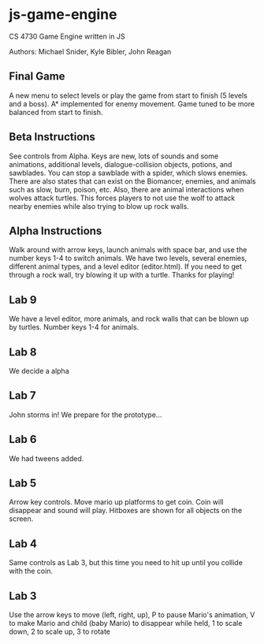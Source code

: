 # js-game-engine
CS 4730 Game Engine written in JS

Authors: Michael Snider, Kyle Bibler, John Reagan

## Final Game

A new menu to select levels or play the game from start to finish (5 levels and a boss). A* implemented for enemy movement. Game tuned to be more balanced from start to finish.

## Beta Instructions

See controls from Alpha. Keys are new, lots of sounds and some animations, additional levels, dialogue-collision objects, potions, and sawblades. You can stop a sawblade with a spider, which slows enemies. There are also states that can exist on the Biomancer, enemies, and animals such as slow, burn, poison, etc. Also, there are animal interactions when wolves attack turtles. This forces players to not use the wolf to attack nearby enemies while also trying to blow up rock walls.

## Alpha Instructions

Walk around with arrow keys, launch animals with space bar, and use the number keys 1-4 to switch animals. We have two levels, several enemies, different animal types, and a level editor (editor.html). If you need to get through a rock wall, try blowing it up with a turtle. Thanks for playing!

## Lab 9

We have a level editor, more animals, and rock walls that can be blown up by turtles. Number keys 1-4 for animals.

## Lab 8

We decide a alpha

## Lab 7

John storms in! We prepare for the prototype...

## Lab 6

We had tweens added.


## Lab 5

Arrow key controls. Move mario up platforms to get coin. Coin will disappear and sound will play.
Hitboxes are shown for all objects on the screen.

## Lab 4

Same controls as Lab 3, but this time you need to hit up
until you collide with the coin.

## Lab 3

Use the arrow keys to move (left, right, up), P to pause
Mario's animation, V to make Mario and child (baby Mario) to
disappear while held, 1 to scale down, 2 to scale up, 3 to rotate
